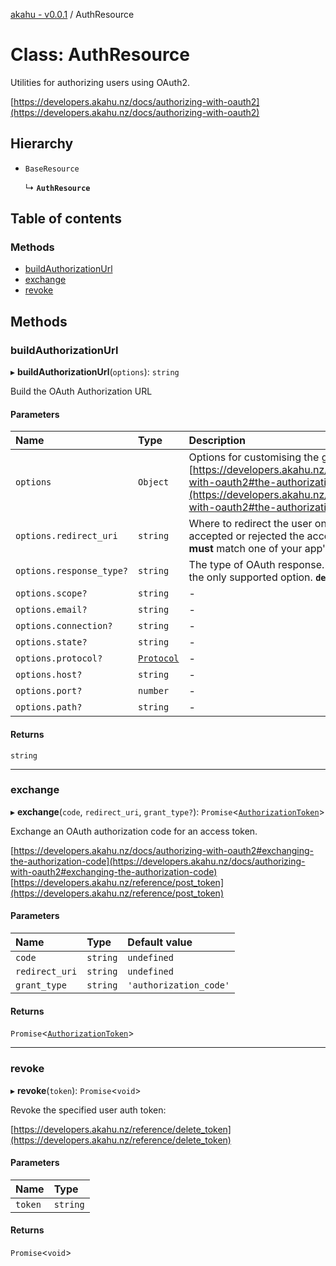 [akahu - v0.0.1](../README.md) / AuthResource

# Class: AuthResource

Utilities for authorizing users using OAuth2.

[https://developers.akahu.nz/docs/authorizing-with-oauth2](https://developers.akahu.nz/docs/authorizing-with-oauth2)

## Hierarchy

- `BaseResource`

  ↳ **`AuthResource`**

## Table of contents

### Methods

- [buildAuthorizationUrl](AuthResource.md#buildauthorizationurl)
- [exchange](AuthResource.md#exchange)
- [revoke](AuthResource.md#revoke)

## Methods

### buildAuthorizationUrl

▸ **buildAuthorizationUrl**(`options`): `string`

Build the OAuth Authorization URL

#### Parameters

| Name | Type | Description |
| :------ | :------ | :------ |
| `options` | `Object` | Options for customising the generated URL.  [https://developers.akahu.nz/docs/authorizing-with-oauth2#the-authorization-request](https://developers.akahu.nz/docs/authorizing-with-oauth2#the-authorization-request) |
| `options.redirect_uri` | `string` | Where to redirect the user once they have accepted or rejected the access request. This **must** match one of your app's Redirect URIs. |
| `options.response_type?` | `string` | The type of OAuth response. Currently `code` is the only supported option.  **`default`** `code` |
| `options.scope?` | `string` | - |
| `options.email?` | `string` | - |
| `options.connection?` | `string` | - |
| `options.state?` | `string` | - |
| `options.protocol?` | [`Protocol`](../README.md#protocol) | - |
| `options.host?` | `string` | - |
| `options.port?` | `number` | - |
| `options.path?` | `string` | - |

#### Returns

`string`

___

### exchange

▸ **exchange**(`code`, `redirect_uri`, `grant_type?`): `Promise`<[`AuthorizationToken`](../README.md#authorizationtoken)\>

Exchange an OAuth authorization code for an access token.

[https://developers.akahu.nz/docs/authorizing-with-oauth2#exchanging-the-authorization-code](https://developers.akahu.nz/docs/authorizing-with-oauth2#exchanging-the-authorization-code)
[https://developers.akahu.nz/reference/post_token](https://developers.akahu.nz/reference/post_token)

#### Parameters

| Name | Type | Default value |
| :------ | :------ | :------ |
| `code` | `string` | `undefined` |
| `redirect_uri` | `string` | `undefined` |
| `grant_type` | `string` | `'authorization_code'` |

#### Returns

`Promise`<[`AuthorizationToken`](../README.md#authorizationtoken)\>

___

### revoke

▸ **revoke**(`token`): `Promise`<`void`\>

Revoke the specified user auth token:

[https://developers.akahu.nz/reference/delete_token](https://developers.akahu.nz/reference/delete_token)

#### Parameters

| Name | Type |
| :------ | :------ |
| `token` | `string` |

#### Returns

`Promise`<`void`\>
